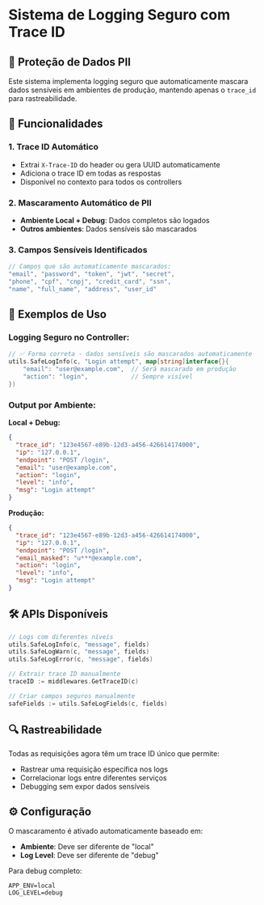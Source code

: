 # Sistema de Logging Seguro com Trace ID

## 🔐 **Proteção de Dados PII**

Este sistema implementa logging seguro que automaticamente mascara dados sensíveis em ambientes de produção, mantendo apenas o `trace_id` para rastreabilidade.

## 🎯 **Funcionalidades**

### 1. **Trace ID Automático**
- Extrai `X-Trace-ID` do header ou gera UUID automaticamente
- Adiciona o trace ID em todas as respostas
- Disponível no contexto para todos os controllers

### 2. **Mascaramento Automático de PII**
- **Ambiente Local + Debug**: Dados completos são logados
- **Outros ambientes**: Dados sensíveis são mascarados

### 3. **Campos Sensíveis Identificados**
```go
// Campos que são automaticamente mascarados:
"email", "password", "token", "jwt", "secret",
"phone", "cpf", "cnpj", "credit_card", "ssn",
"name", "full_name", "address", "user_id"
```

## 🚀 **Exemplos de Uso**

### Logging Seguro no Controller:
```go
// ✅ Forma correta - dados sensíveis são mascarados automaticamente
utils.SafeLogInfo(c, "Login attempt", map[string]interface{}{
    "email": "user@example.com",  // Será mascarado em produção
    "action": "login",            // Sempre visível
})
```

### Output por Ambiente:

**Local + Debug:**
```json
{
  "trace_id": "123e4567-e89b-12d3-a456-426614174000",
  "ip": "127.0.0.1",
  "endpoint": "POST /login",
  "email": "user@example.com",
  "action": "login",
  "level": "info",
  "msg": "Login attempt"
}
```

**Produção:**
```json
{
  "trace_id": "123e4567-e89b-12d3-a456-426614174000", 
  "ip": "127.0.0.1",
  "endpoint": "POST /login",
  "email_masked": "u***@example.com",
  "action": "login",
  "level": "info",
  "msg": "Login attempt"
}
```

## 🛠 **APIs Disponíveis**

```go
// Logs com diferentes níveis
utils.SafeLogInfo(c, "message", fields)
utils.SafeLogWarn(c, "message", fields) 
utils.SafeLogError(c, "message", fields)

// Extrair trace ID manualmente
traceID := middlewares.GetTraceID(c)

// Criar campos seguros manualmente
safeFields := utils.SafeLogFields(c, fields)
```

## 🔍 **Rastreabilidade**

Todas as requisições agora têm um trace ID único que permite:
- Rastrear uma requisição específica nos logs
- Correlacionar logs entre diferentes serviços
- Debugging sem expor dados sensíveis

## ⚙️ **Configuração**

O mascaramento é ativado automaticamente baseado em:
- **Ambiente**: Deve ser diferente de "local"  
- **Log Level**: Deve ser diferente de "debug"

Para debug completo:
```env
APP_ENV=local
LOG_LEVEL=debug
```
